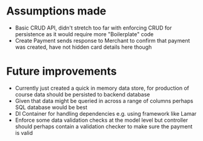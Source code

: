# Assumptions made

- Basic CRUD API, didn't stretch too far with enforcing CRUD for persistence as it would require more "Boilerplate" code
- Create Payment sends response to Merchant to confirm that payment was created, have not hidden card details here though

# Future improvements

- Currently just created a quick in memory data store, for production of course data should be persisted to backend database
- Given that data might be queried in across a range of columns perhaps SQL database would be best
- DI Container for handling dependencies e.g. using framework like Lamar
- Enforce some data validation checks at the model level but controller should perhaps contain a validation checker to make sure the payment is valid

